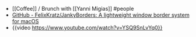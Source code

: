 - [[Coffee]] / Brunch with [[Yanni Migias]] #people
- [GitHub - FelixKratz/JankyBorders: A lightweight window border system for macOS](https://github.com/FelixKratz/JankyBorders)
- {{video https://www.youtube.com/watch?v=YSQ9SnLvYq0}}